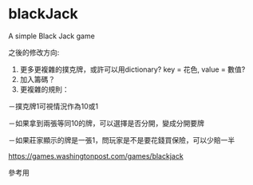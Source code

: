 # blackJack
A simple Black Jack game

之後的修改方向:
1. 更多更複雜的撲克牌，或許可以用dictionary? key = 花色, value = 數值?
2. 加入籌碼？
3. 更複雜的規則：

－撲克牌1可視情況作為10或1


－如果拿到兩張等同10的牌，可以選擇是否分開，變成分開要牌


－如果莊家顯示的牌是一張1，問玩家是不是要花錢買保險，可以少賠一半


https://games.washingtonpost.com/games/blackjack

參考用
